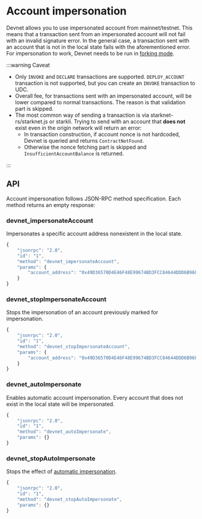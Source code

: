 # Account impersonation

Devnet allows you to use impersonated account from mainnet/testnet. This means that a transaction sent from an impersonated account will not fail with an invalid signature error. In the general case, a transaction sent with an account that is not in the local state fails with the aforementioned error. For impersonation to work, Devnet needs to be run in [forking mode](./forking.md).

:::warning Caveat

- Only `INVOKE` and `DECLARE` transactions are supported. `DEPLOY_ACCOUNT` transaction is not supported, but you can create an `INVOKE` transaction to UDC.
- Overall fee, for transactions sent with an impersonated account, will be lower compared to normal transactions. The reason is that validation part is skipped.
- The most common way of sending a transaction is via starknet-rs/starknet.js or starkli. Trying to send with an account that **does not** exist even in the origin network will return an error:
  - In transaction construction, if account nonce is not hardcoded, Devnet is queried and returns `ContractNotFound`.
  - Otherwise the nonce fetching part is skipped and `InsufficientAccountBalance` is returned.

:::

## API

Account impersonation follows JSON-RPC method specification. Each method returns an empty response:

### devnet_impersonateAccount

Impersonates a specific account address nonexistent in the local state.

```js
{
    "jsonrpc": "2.0",
    "id": "1",
    "method": "devnet_impersonateAccount",
    "params": {
        "account_address": "0x49D36570D4E46F48E99674BD3FCC84644DDD6B96F7C741B1562B82F9E004DC7"
    }
}
```

### devnet_stopImpersonateAccount

Stops the impersonation of an account previously marked for impersonation.

```js
{
    "jsonrpc": "2.0",
    "id": "1",
    "method": "devnet_stopImpersonateAccount",
    "params": {
        "account_address": "0x49D36570D4E46F48E99674BD3FCC84644DDD6B96F7C741B1562B82F9E004DC7"
    }
}
```

### devnet_autoImpersonate

Enables automatic account impersonation. Every account that does not exist in the local state will be impersonated.

```js
{
    "jsonrpc": "2.0",
    "id": "1",
    "method": "devnet_autoImpersonate",
    "params": {}
}
```

### devnet_stopAutoImpersonate

Stops the effect of [automatic impersonation](#devnet_autoimpersonate).

```js
{
    "jsonrpc": "2.0",
    "id": "1",
    "method": "devnet_stopAutoImpersonate",
    "params": {}
}
```
